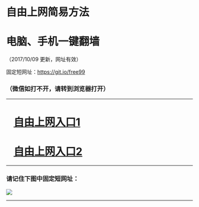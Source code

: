 ﻿# 自由上网简易方法

# 电脑、手机一键翻墙

（2017/10/09 更新，网址有效）

固定短网址：https://git.io/free99

### （微信如打不开，请转到浏览器打开）


***





# &nbsp;&nbsp; <a href="http://ft643124371.fwq-tz-1001.info/fwqtz01.html?t=10090017636 " target="_blank">自由上网入口1</a>
# &nbsp;&nbsp; <a href="http://ft10555008.fwq-tz-1002.info/fwqtz02.html?t=100900125021 " target="_blank">自由上网入口2</a>
***

### 请记住下图中固定短网址：

<img src="https://s3-us-west-2.amazonaws.com/fwq-1001/yjfq-20170905okok.png" /> 


***

